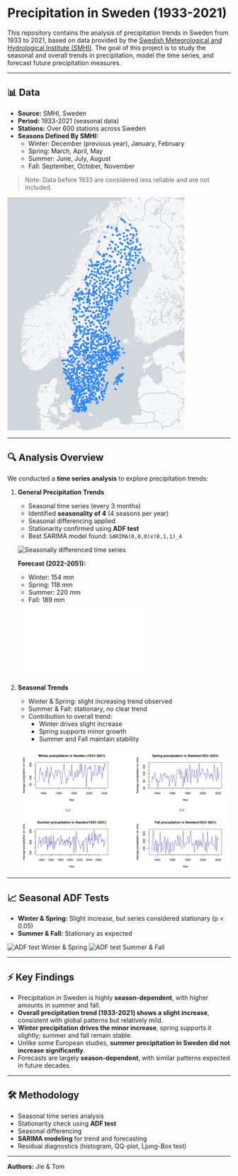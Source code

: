 # Precipitation in Sweden (1933-2021)

This repository contains the analysis of precipitation trends in Sweden from 1933 to 2021, based on data provided by the [Swedish Meteorological and Hydrological Institute (SMHI)](https://www.smhi.se/). The goal of this project is to study the seasonal and overall trends in precipitation, model the time series, and forecast future precipitation measures.

---

## 📊 Data

- **Source:** SMHI, Sweden
- **Period:** 1933-2021 (seasonal data)
- **Stations:** Over 600 stations across Sweden
- **Seasons Defined By SMHI:**
  - Winter: December (previous year), January, February
  - Spring: March, April, May
  - Summer: June, July, August
  - Fall: September, October, November

> Note: Data before 1933 are considered less reliable and are not included.

![Map of SMHI stations](images/stations_Sweden.png)

---

## 🔍 Analysis Overview

We conducted a **time series analysis** to explore precipitation trends:

1. **General Precipitation Trends**
   - Seasonal time series (every 3 months)
   - Identified **seasonality of 4** (4 seasons per year)
   - Seasonal differencing applied
   - Stationarity confirmed using **ADF test**
   - Best SARIMA model found: `SARIMA(0,0,0)x(0,1,1)_4`

   ![Seasonally differenced time series](images/season_diff_precipitation_ts.png)
   
   **Forecast (2022-2051):**
   - Winter: 154 mm
   - Spring: 118 mm
   - Summer: 220 mm
   - Fall: 189 mm

   ![Forecast](images/forecast_precipitation.pdf)

2. **Seasonal Trends**
   - Winter & Spring: slight increasing trend observed
   - Summer & Fall: stationary, no clear trend
   - Contribution to overall trend:
     - Winter drives slight increase
     - Spring supports minor growth
     - Summer and Fall maintain stability

   ![Seasonal precipitation](images/precipitation_four_seasons.png)

---

## 📈 Seasonal ADF Tests

- **Winter & Spring:** Slight increase, but series considered stationary (p < 0.05)
- **Summer & Fall:** Stationary as expected

![ADF test Winter & Spring](images/adf_test_winter_spring_precipitation.png)
![ADF test Summer & Fall](images/adf_summer_fall_precipitation.png)

---

## ⚡ Key Findings

- Precipitation in Sweden is highly **season-dependent**, with higher amounts in summer and fall.
- **Overall precipitation trend (1933-2021) shows a slight increase**, consistent with global patterns but relatively mild.
- **Winter precipitation drives the minor increase**, spring supports it slightly; summer and fall remain stable.
- Unlike some European studies, **summer precipitation in Sweden did not increase significantly**.
- Forecasts are largely **season-dependent**, with similar patterns expected in future decades.

---

## 🛠 Methodology

- Seasonal time series analysis
- Stationarity check using **ADF test**
- Seasonal differencing
- **SARIMA modeling** for trend and forecasting
- Residual diagnostics (histogram, QQ-plot, Ljung-Box test)

---


**Authors:** Jie & Tom 
